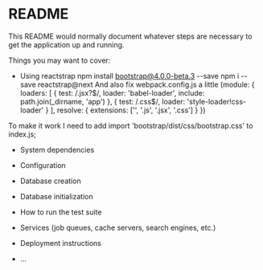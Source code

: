 # README

This README would normally document whatever steps are necessary to get the
application up and running.

Things you may want to cover:

* Using reactstrap
npm install bootstrap@4.0.0-beta.3 --save
npm i --save reactstrap@next
And also fix webpack.config.js a little (module: {
  loaders: [
    {
      test: /\.jsx?$/,
      loader: 'babel-loader',
      include: path.join(\_dirname, 'app')
    },
    {
      test: /\.css$/,
      loader: 'style-loader!css-loader'
    }
  ],
  resolve: {
      extensions: ['', '.js', '.jsx', '.css']
  }
})

To make it work I need to add import 'bootstrap/dist/css/bootstrap.css' to index.js;


* System dependencies

* Configuration

* Database creation

* Database initialization

* How to run the test suite

* Services (job queues, cache servers, search engines, etc.)

* Deployment instructions

* ...
